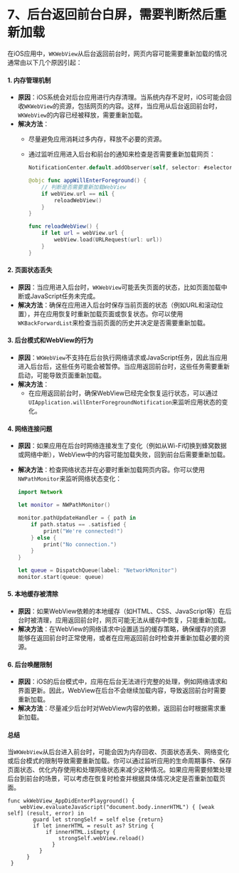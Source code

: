 # 7、后台返回前台白屏，需要判断然后重新加载

在iOS应用中，`WKWebView`从后台返回前台时，网页内容可能需要重新加载的情况通常由以下几个原因引起：

#### 1. **内存管理机制**

* **原因**：iOS系统会对后台应用进行内存清理。当系统内存不足时，iOS可能会回收`WKWebView`的资源，包括网页的内容。这样，当应用从后台返回前台时，`WKWebView`的内容已经被释放，需要重新加载。
* **解决方法**：
  * 尽量避免应用消耗过多内存，释放不必要的资源。
  *   通过监听应用进入后台和前台的通知来检查是否需要重新加载网页：

      ```swift
      NotificationCenter.default.addObserver(self, selector: #selector(appWillEnterForeground), name: UIApplication.willEnterForegroundNotification, object: nil)

      @objc func appWillEnterForeground() {
          // 判断是否需要重新加载WebView
          if webView.url == nil {
              reloadWebView()
          }
      }

      func reloadWebView() {
          if let url = webView.url {
              webView.load(URLRequest(url: url))
          }
      }
      ```

#### 2. **页面状态丢失**

* **原因**：当应用进入后台时，`WKWebView`可能丢失页面的状态，比如页面加载中断或JavaScript任务未完成。
* **解决方法**：确保在应用进入后台时保存当前页面的状态（例如URL和滚动位置），并在应用恢复时重新加载页面或恢复状态。你可以使用`WKBackForwardList`来检查当前页面的历史并决定是否需要重新加载。

#### 3. **后台模式和WebView的行为**

* **原因**：`WKWebView`不支持在后台执行网络请求或JavaScript任务，因此当应用进入后台后，这些任务可能会被暂停。当应用返回前台时，这些任务需要重新启动，可能导致页面重新加载。
* **解决方法**：
  * 在应用返回前台时，确保WebView已经完全恢复运行状态，可以通过`UIApplication.willEnterForegroundNotification`来监听应用状态的变化。

#### 4. **网络连接问题**

* **原因**：如果应用在后台时网络连接发生了变化（例如从Wi-Fi切换到蜂窝数据或网络中断），WebView中的内容可能加载失败，回到前台后需要重新加载。
*   **解决方法**：检查网络状态并在必要时重新加载网页内容。你可以使用`NWPathMonitor`来监听网络状态变化：

    ```swift
    import Network

    let monitor = NWPathMonitor()

    monitor.pathUpdateHandler = { path in
        if path.status == .satisfied {
            print("We're connected!")
        } else {
            print("No connection.")
        }
    }

    let queue = DispatchQueue(label: "NetworkMonitor")
    monitor.start(queue: queue)
    ```

#### 5. **本地缓存被清除**

* **原因**：如果WebView依赖的本地缓存（如HTML、CSS、JavaScript等）在后台时被清理，应用返回前台时，网页可能无法从缓存中恢复，只能重新加载。
* **解决方法**：在WebView的网络请求中设置适当的缓存策略，确保缓存的资源能够在返回前台时正常使用，或者在应用返回前台时检查并重新加载必要的资源。

#### 6. **后台唤醒限制**

* **原因**：iOS的后台模式中，应用在后台无法进行完整的处理，例如网络请求和界面更新。因此，WebView在后台不会继续加载内容，导致返回前台时需要重新加载。
* **解决方法**：尽量减少后台时对WebView内容的依赖，返回前台时根据需求重新加载。

#### 总结

当`WKWebView`从后台进入前台时，可能会因为内存回收、页面状态丢失、网络变化或后台模式的限制导致需要重新加载。你可以通过监听应用的生命周期事件、保存页面状态、优化内存使用和处理网络状态来减少这种情况。如果应用需要频繁处理后台到前台的场景，可以考虑在恢复时检查并根据具体情况决定是否重新加载页面。



```
func wkWebView_AppDidEnterPlayground() {
    webView.evaluateJavaScript("document.body.innerHTML") { [weak self] (result, error) in
        guard let strongSelf = self else {return}
        if let innerHTML = result as? String {
            if innerHTML.isEmpty {
                strongSelf.webView.reload()
              }
          }
      }
 }
```

